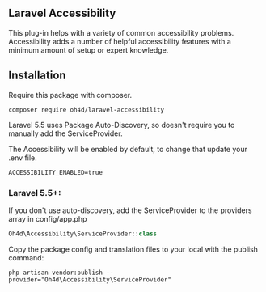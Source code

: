 ## Laravel Accessibility

This plug-in helps with a variety of common accessibility problems.
Accessibility adds a number of helpful accessibility features with a minimum amount of setup or expert knowledge.

## Installation

Require this package with composer.

```shell
composer require oh4d/laravel-accessibility
```

Laravel 5.5 uses Package Auto-Discovery, so doesn't require you to manually add the ServiceProvider.

The Accessibility will be enabled by default, to change that update your .env file.

```text
ACCESSIBILITY_ENABLED=true
``` 

### Laravel 5.5+:

If you don't use auto-discovery, add the ServiceProvider to the providers array in config/app.php

```php
Oh4d\Accessibility\ServiceProvider::class
```

Copy the package config and translation files to your local with the publish command:

```shell
php artisan vendor:publish --provider="Oh4d\Accessibility\ServiceProvider"
```